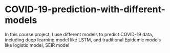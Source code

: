 # COVID-19-prediction-with-different-models
In this course project, I use different models to predict COVID-19 data, including deep learning model like LSTM, and traditional Epidemic models like logistic model, SEIR model
